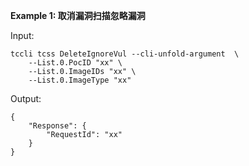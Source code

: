 **Example 1: 取消漏洞扫描忽略漏洞**



Input: 

```
tccli tcss DeleteIgnoreVul --cli-unfold-argument  \
    --List.0.PocID "xx" \
    --List.0.ImageIDs "xx" \
    --List.0.ImageType "xx"
```

Output: 
```
{
    "Response": {
        "RequestId": "xx"
    }
}
```

